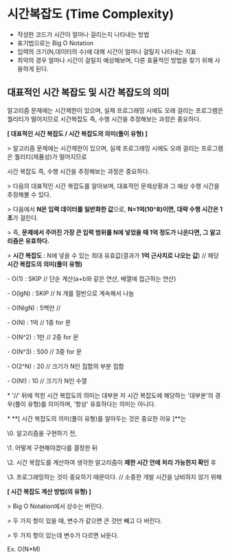 # 시간복잡도 (Time Complexity)

- 작성한 코드가 시간이 얼마나 걸리는지 나타내는 방법
- 표기법으로는 Big O Notation
- 입력의 크기(N,데이터의 수)에 대해 시간이 얼마나 걸릴지 나타내는 지표
- 최악의 경우 얼마나 시간이 걸릴지 예상해보며, 다른 효율적인 방법을 찾기 위해 사용하게 된다.



## 대표적인 시간 복잡도 및 시간 복잡도의 의미

알고리즘 문제에는 시간제한이 있으며, 실제 프로그래밍 시에도 오래 걸리는 프로그램은 퀄리티가 떨어지므로 시간복잡도 즉, 수행 시간을 추정해보는 과정은 중요하다.

**[ 대표적인 시간 복잡도 / 시간 복잡도의 의미(풀이 유형) ]**

\> 알고리즘 문제에는 시간제한이 있으며, 실제 프로그래밍 시에도 오래 걸리는 프로그램은 퀄리티(제품성)가 떨어지므로

   시간 복잡도 즉, 수행 시간을 추정해보는 과정은 중요하다.

\> 다음의 대표적인 시간 복잡도를 알아보며, 대표적인 문제상황과 그 예상 수행 시간을 추정해볼 수 있다.

\> 다음에서 **N은 입력 데이터를 일반화한 값**으로, **N=1억(10^8)이면, 대략 수행 시간은 1초**가 걸린다.

\> 즉, **문제에서 주어진 가장 큰 입력 범위를 N에 넣었을 때 1억 정도가 나온다면, 그 알고리즘은 유효하다.**



\> **시간 복잡도** : N에 넣을 수 있는 최대 유효값(결과가 **1억 근사치로 나오는 값**) // 해당 **시간 복잡도의 의미(풀이 유형)**

\- O(1) 	: SKIP     // 단순 계산(a+b와 같은 연산, 배열에 접근하는 연산)

\- O(lgN) 	: SKIP	    // N 개를 절반으로 계속해서 나눔

\- O(NlgN) 	: 5백만   // 

\- O(N) 	: 1억	    // 1중 for 문

\- O(N^2) 	: 1만	    // 2중 for 문

\- O(N^3) 	: 500	    // 3중 for 문

\- O(2^N) 	: 20	    // 크기가 N인 집합의 부분 집합

\- O(N!) 	: 10	    // 크기가 N인 수열



\* '//' 뒤에 적힌 시간 복잡도의 의미는 대부분 저 시간 복잡도에 해당하는 '대부분'의 경우(풀이 유형)를 의미하며, '항상' 유효하다는 의미는 아니다.

\* **[ 시간 복잡도의 의미(풀이 유형)를 알아두는 것은 중요한 이유 ]**는

\0. 알고리즘을 구현하기 전, 

\1. 어떻게 구현해야겠다를 결정한 뒤

\2. 시간 복잡도를 계산하여 생각한 알고리즘이 **제한 시간 안에 처리 가능한지 확인** 후

\3. 프로그래밍하는 것이 중요하기 때문이다. // 소중한 개발 시간을 낭비하지 않기 위해





**[ 시간 복잡도 계산 방법(의 유형) ]**

\> Big O Notation에서 상수는 버린다.

\> 두 가지 항이 있을 때, 변수가 같으면 큰 것만 빼고 다 버린다.

\> 두 가지 항이 있는데 변수가 다르면 놔둔다.

Ex. O(N*M)


  